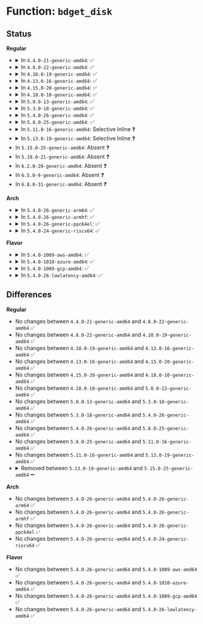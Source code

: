 # Function: <code>bdget_disk</code>

## Status
<b>Regular</b>
<ul>
<li>
<details>
<summary>In <code>4.4.0-21-generic-amd64</code>: ✅</summary>

```c
struct block_device * bdget_disk(struct gendisk * disk, int partno)
```

```json
{
  "name": "bdget_disk",
  "collision_type": "Unique Global",
  "inline_type": "No",
  "funcs": [
    {
      "addr": 18446744071582818416,
      "name": "bdget_disk",
      "external": true,
      "loc": "block/genhd.c:722",
      "file": "block/genhd.c",
      "inline": "seen, unknown",
      "caller_inline": [],
      "caller_func": [
        "fs/block_dev.c:revalidate_disk",
        "fs/block_dev.c:__blkdev_get",
        "fs/block_dev.c:blkdev_get",
        "block/genhd.c:invalidate_partition",
        "block/genhd.c:add_disk",
        "drivers/block/xen-blkfront.c:blkif_release",
        "drivers/block/xen-blkfront.c:blkfront_remove",
        "drivers/block/xen-blkfront.c:blkback_changed",
        "drivers/md/dm.c:dm_create"
      ]
    }
  ],
  "symbols": [
    {
      "addr": 18446744071582818416,
      "name": "bdget_disk",
      "section": ".text",
      "bind": "STB_GLOBAL",
      "size": 103
    }
  ]
}
```
</details>
</li>
<li>
<details>
<summary>In <code>4.8.0-22-generic-amd64</code>: ✅</summary>

```c
struct block_device * bdget_disk(struct gendisk * disk, int partno)
```

```json
{
  "name": "bdget_disk",
  "collision_type": "Unique Global",
  "inline_type": "No",
  "funcs": [
    {
      "addr": 18446744071583097568,
      "name": "bdget_disk",
      "external": true,
      "loc": "block/genhd.c:748",
      "file": "block/genhd.c",
      "inline": "seen, unknown",
      "caller_inline": [],
      "caller_func": [
        "fs/block_dev.c:blkdev_get",
        "fs/block_dev.c:__blkdev_get",
        "fs/block_dev.c:revalidate_disk",
        "block/genhd.c:invalidate_partition",
        "block/genhd.c:device_add_disk",
        "drivers/block/xen-blkfront.c:blkif_release",
        "drivers/block/xen-blkfront.c:blkfront_remove",
        "drivers/block/xen-blkfront.c:blkback_changed",
        "drivers/md/dm.c:dm_create"
      ]
    }
  ],
  "symbols": [
    {
      "addr": 18446744071583097568,
      "name": "bdget_disk",
      "section": ".text",
      "bind": "STB_GLOBAL",
      "size": 103
    }
  ]
}
```
</details>
</li>
<li>
<details>
<summary>In <code>4.10.0-19-generic-amd64</code>: ✅</summary>

```c
struct block_device * bdget_disk(struct gendisk * disk, int partno)
```

```json
{
  "name": "bdget_disk",
  "collision_type": "Unique Global",
  "inline_type": "No",
  "funcs": [
    {
      "addr": 18446744071583209072,
      "name": "bdget_disk",
      "external": true,
      "loc": "block/genhd.c:748",
      "file": "block/genhd.c",
      "inline": "seen, unknown",
      "caller_inline": [],
      "caller_func": [
        "fs/block_dev.c:blkdev_get",
        "fs/block_dev.c:__blkdev_get",
        "fs/block_dev.c:revalidate_disk",
        "block/genhd.c:invalidate_partition",
        "block/genhd.c:device_add_disk",
        "drivers/block/xen-blkfront.c:blkif_release",
        "drivers/block/xen-blkfront.c:blkfront_remove",
        "drivers/block/xen-blkfront.c:blkback_changed",
        "drivers/md/dm.c:dm_create"
      ]
    }
  ],
  "symbols": [
    {
      "addr": 18446744071583209072,
      "name": "bdget_disk",
      "section": ".text",
      "bind": "STB_GLOBAL",
      "size": 103
    }
  ]
}
```
</details>
</li>
<li>
<details>
<summary>In <code>4.13.0-16-generic-amd64</code>: ✅</summary>

```c
struct block_device * bdget_disk(struct gendisk * disk, int partno)
```

```json
{
  "name": "bdget_disk",
  "collision_type": "Unique Global",
  "inline_type": "No",
  "funcs": [
    {
      "addr": 18446744071583267248,
      "name": "bdget_disk",
      "external": true,
      "loc": "block/genhd.c:760",
      "file": "block/genhd.c",
      "inline": "seen, unknown",
      "caller_inline": [],
      "caller_func": [
        "fs/block_dev.c:blkdev_get",
        "fs/block_dev.c:__blkdev_get",
        "fs/block_dev.c:revalidate_disk",
        "block/genhd.c:invalidate_partition",
        "block/genhd.c:device_add_disk",
        "drivers/block/xen-blkfront.c:blkif_release",
        "drivers/block/xen-blkfront.c:blkfront_remove",
        "drivers/block/xen-blkfront.c:blkback_changed",
        "drivers/md/dm.c:dm_create"
      ]
    }
  ],
  "symbols": [
    {
      "addr": 18446744071583267248,
      "name": "bdget_disk",
      "section": ".text",
      "bind": "STB_GLOBAL",
      "size": 103
    }
  ]
}
```
</details>
</li>
<li>
<details>
<summary>In <code>4.15.0-20-generic-amd64</code>: ✅</summary>

```c
struct block_device * bdget_disk(struct gendisk * disk, int partno)
```

```json
{
  "name": "bdget_disk",
  "collision_type": "Unique Global",
  "inline_type": "No",
  "funcs": [
    {
      "addr": 18446744071583446976,
      "name": "bdget_disk",
      "external": true,
      "loc": "block/genhd.c:825",
      "file": "block/genhd.c",
      "inline": "seen, unknown",
      "caller_inline": [],
      "caller_func": [
        "fs/block_dev.c:blkdev_get",
        "fs/block_dev.c:__blkdev_get",
        "fs/block_dev.c:revalidate_disk",
        "block/genhd.c:invalidate_partition",
        "block/genhd.c:device_add_disk",
        "drivers/block/xen-blkfront.c:blkif_release",
        "drivers/block/xen-blkfront.c:blkfront_remove",
        "drivers/block/xen-blkfront.c:blkback_changed",
        "drivers/md/dm.c:dm_create"
      ]
    }
  ],
  "symbols": [
    {
      "addr": 18446744071583446976,
      "name": "bdget_disk",
      "section": ".text",
      "bind": "STB_GLOBAL",
      "size": 103
    }
  ]
}
```
</details>
</li>
<li>
<details>
<summary>In <code>4.18.0-10-generic-amd64</code>: ✅</summary>

```c
struct block_device * bdget_disk(struct gendisk * disk, int partno)
```

```json
{
  "name": "bdget_disk",
  "collision_type": "Unique Global",
  "inline_type": "No",
  "funcs": [
    {
      "addr": 18446744071583658448,
      "name": "bdget_disk",
      "external": true,
      "loc": "block/genhd.c:873",
      "file": "block/genhd.c",
      "inline": "seen, unknown",
      "caller_inline": [],
      "caller_func": [
        "fs/block_dev.c:blkdev_get",
        "fs/block_dev.c:__blkdev_get",
        "fs/block_dev.c:revalidate_disk",
        "block/genhd.c:invalidate_partition",
        "block/genhd.c:__device_add_disk",
        "drivers/block/xen-blkfront.c:blkif_release",
        "drivers/block/xen-blkfront.c:blkfront_remove",
        "drivers/block/xen-blkfront.c:blkback_changed",
        "drivers/md/dm.c:dm_create"
      ]
    }
  ],
  "symbols": [
    {
      "addr": 18446744071583658448,
      "name": "bdget_disk",
      "section": ".text",
      "bind": "STB_GLOBAL",
      "size": 103
    }
  ]
}
```
</details>
</li>
<li>
<details>
<summary>In <code>5.0.0-13-generic-amd64</code>: ✅</summary>

```c
struct block_device * bdget_disk(struct gendisk * disk, int partno)
```

```json
{
  "name": "bdget_disk",
  "collision_type": "Unique Global",
  "inline_type": "No",
  "funcs": [
    {
      "addr": 18446744071583764720,
      "name": "bdget_disk",
      "external": true,
      "loc": "block/genhd.c:895",
      "file": "block/genhd.c",
      "inline": "seen, unknown",
      "caller_inline": [],
      "caller_func": [
        "fs/block_dev.c:blkdev_get",
        "fs/block_dev.c:__blkdev_get",
        "fs/block_dev.c:revalidate_disk",
        "block/genhd.c:invalidate_partition",
        "block/genhd.c:__device_add_disk",
        "drivers/block/xen-blkfront.c:blkif_release",
        "drivers/block/xen-blkfront.c:blkfront_remove",
        "drivers/block/xen-blkfront.c:blkback_changed",
        "drivers/md/dm.c:dm_create"
      ]
    }
  ],
  "symbols": [
    {
      "addr": 18446744071583764720,
      "name": "bdget_disk",
      "section": ".text",
      "bind": "STB_GLOBAL",
      "size": 103
    }
  ]
}
```
</details>
</li>
<li>
<details>
<summary>In <code>5.3.0-18-generic-amd64</code>: ✅</summary>

```c
struct block_device * bdget_disk(struct gendisk * disk, int partno)
```

```json
{
  "name": "bdget_disk",
  "collision_type": "Unique Global",
  "inline_type": "No",
  "funcs": [
    {
      "addr": 18446744071583953680,
      "name": "bdget_disk",
      "external": true,
      "loc": "block/genhd.c:917",
      "file": "block/genhd.c",
      "inline": "seen, unknown",
      "caller_inline": [],
      "caller_func": [
        "fs/block_dev.c:__blkdev_get",
        "fs/block_dev.c:revalidate_disk",
        "fs/block_dev.c:bd_start_claiming",
        "block/genhd.c:invalidate_partition",
        "block/genhd.c:__device_add_disk",
        "drivers/block/xen-blkfront.c:blkif_release",
        "drivers/block/xen-blkfront.c:blkfront_remove",
        "drivers/block/xen-blkfront.c:blkback_changed",
        "drivers/md/dm.c:alloc_dev"
      ]
    }
  ],
  "symbols": [
    {
      "addr": 18446744071583953680,
      "name": "bdget_disk",
      "section": ".text",
      "bind": "STB_GLOBAL",
      "size": 59
    }
  ]
}
```
</details>
</li>
<li>
<details>
<summary>In <code>5.4.0-26-generic-amd64</code>: ✅</summary>

```c
struct block_device * bdget_disk(struct gendisk * disk, int partno)
```

```json
{
  "name": "bdget_disk",
  "collision_type": "Unique Global",
  "inline_type": "No",
  "funcs": [
    {
      "addr": 18446744071584057152,
      "name": "bdget_disk",
      "external": true,
      "loc": "block/genhd.c:926",
      "file": "block/genhd.c",
      "inline": "seen, unknown",
      "caller_inline": [],
      "caller_func": [
        "fs/block_dev.c:__blkdev_get",
        "fs/block_dev.c:revalidate_disk",
        "fs/block_dev.c:bd_start_claiming",
        "block/genhd.c:invalidate_partition",
        "block/genhd.c:__device_add_disk",
        "drivers/block/xen-blkfront.c:blkif_release",
        "drivers/block/xen-blkfront.c:blkfront_remove",
        "drivers/block/xen-blkfront.c:blkback_changed",
        "drivers/md/dm.c:alloc_dev"
      ]
    }
  ],
  "symbols": [
    {
      "addr": 18446744071584057152,
      "name": "bdget_disk",
      "section": ".text",
      "bind": "STB_GLOBAL",
      "size": 59
    }
  ]
}
```
</details>
</li>
<li>
<details>
<summary>In <code>5.8.0-25-generic-amd64</code>: ✅</summary>

```c
struct block_device * bdget_disk(struct gendisk * disk, int partno)
```

```json
{
  "name": "bdget_disk",
  "collision_type": "Unique Global",
  "inline_type": "No",
  "funcs": [
    {
      "addr": 18446744071584457088,
      "name": "bdget_disk",
      "external": true,
      "loc": "block/genhd.c:1030",
      "file": "block/genhd.c",
      "inline": "seen, unknown",
      "caller_inline": [],
      "caller_func": [
        "fs/block_dev.c:__blkdev_get",
        "fs/block_dev.c:revalidate_disk",
        "fs/block_dev.c:bd_start_claiming",
        "block/genhd.c:invalidate_partition",
        "block/genhd.c:register_disk",
        "block/partitions/core.c:bdev_del_partition",
        "drivers/block/xen-blkfront.c:blkif_release",
        "drivers/block/xen-blkfront.c:blkfront_remove",
        "drivers/block/xen-blkfront.c:blkfront_closing",
        "drivers/md/dm.c:alloc_dev"
      ]
    }
  ],
  "symbols": [
    {
      "addr": 18446744071584457088,
      "name": "bdget_disk",
      "section": ".text",
      "bind": "STB_GLOBAL",
      "size": 102
    }
  ]
}
```
</details>
</li>
<li>
<details>
<summary>In <code>5.11.0-16-generic-amd64</code>: Selective Inline ❓</summary>

```c
struct block_device * bdget_disk(struct gendisk * disk, int partno)
```

```json
{
  "name": "bdget_disk",
  "collision_type": "Unique Global",
  "inline_type": "Selective",
  "funcs": [
    {
      "addr": 18446744071584576433,
      "name": "bdget_disk",
      "external": true,
      "loc": "block/genhd.c:926",
      "file": "block/genhd.c",
      "inline": "not declared, inlined",
      "caller_inline": [
        "block/genhd.c:blk_lookup_devt"
      ],
      "caller_func": [
        "init/do_mounts.c:devt_from_partuuid",
        "block/partitions/core.c:bdev_resize_partition",
        "block/partitions/core.c:bdev_del_partition"
      ]
    }
  ],
  "symbols": [
    {
      "addr": 18446744071584575776,
      "name": "bdget_disk",
      "section": ".text",
      "bind": "STB_GLOBAL",
      "size": 70
    }
  ]
}
```
</details>
</li>
<li>
<details>
<summary>In <code>5.13.0-19-generic-amd64</code>: Selective Inline ❓</summary>

```c
struct block_device * bdget_disk(struct gendisk * disk, int partno)
```

```json
{
  "name": "bdget_disk",
  "collision_type": "Unique Global",
  "inline_type": "Selective",
  "funcs": [
    {
      "addr": 18446744071584608676,
      "name": "bdget_disk",
      "external": true,
      "loc": "block/genhd.c:708",
      "file": "block/genhd.c",
      "inline": "not declared, inlined",
      "caller_inline": [
        "block/genhd.c:blk_lookup_devt"
      ],
      "caller_func": [
        "init/do_mounts.c:devt_from_partuuid",
        "block/partitions/core.c:bdev_resize_partition",
        "block/partitions/core.c:bdev_del_partition"
      ]
    }
  ],
  "symbols": [
    {
      "addr": 18446744071584608464,
      "name": "bdget_disk",
      "section": ".text",
      "bind": "STB_GLOBAL",
      "size": 75
    }
  ]
}
```
</details>
</li>
<li>
In <code>5.15.0-25-generic-amd64</code>: Absent ❓
</li>
<li>
In <code>5.19.0-21-generic-amd64</code>: Absent ❓
</li>
<li>
In <code>6.2.0-20-generic-amd64</code>: Absent ❓
</li>
<li>
In <code>6.5.0-9-generic-amd64</code>: Absent ❓
</li>
<li>
In <code>6.8.0-31-generic-amd64</code>: Absent ❓
</li>
</ul>
<b>Arch</b>
<ul>
<li>
<details>
<summary>In <code>5.4.0-26-generic-arm64</code>: ✅</summary>

```c
struct block_device * bdget_disk(struct gendisk * disk, int partno)
```

```json
{
  "name": "bdget_disk",
  "collision_type": "Unique Global",
  "inline_type": "No",
  "funcs": [
    {
      "addr": 18446603336495897408,
      "name": "bdget_disk",
      "external": true,
      "loc": "block/genhd.c:926",
      "file": "block/genhd.c",
      "inline": "seen, unknown",
      "caller_inline": [],
      "caller_func": [
        "fs/block_dev.c:__blkdev_get",
        "fs/block_dev.c:revalidate_disk",
        "fs/block_dev.c:bd_start_claiming",
        "block/genhd.c:invalidate_partition",
        "block/genhd.c:__device_add_disk",
        "drivers/block/xen-blkfront.c:blkif_release",
        "drivers/block/xen-blkfront.c:blkfront_remove",
        "drivers/block/xen-blkfront.c:blkback_changed",
        "drivers/md/dm.c:alloc_dev"
      ]
    }
  ],
  "symbols": [
    {
      "addr": 18446603336495897408,
      "name": "bdget_disk",
      "section": ".text",
      "bind": "STB_GLOBAL",
      "size": 88
    }
  ]
}
```
</details>
</li>
<li>
<details>
<summary>In <code>5.4.0-26-generic-armhf</code>: ✅</summary>

```c
struct block_device * bdget_disk(struct gendisk * disk, int partno)
```

```json
{
  "name": "bdget_disk",
  "collision_type": "Unique Global",
  "inline_type": "No",
  "funcs": [
    {
      "addr": 3229240840,
      "name": "bdget_disk",
      "external": true,
      "loc": "block/genhd.c:926",
      "file": "block/genhd.c",
      "inline": "seen, unknown",
      "caller_inline": [],
      "caller_func": [
        "fs/block_dev.c:__blkdev_get",
        "fs/block_dev.c:revalidate_disk",
        "fs/block_dev.c:bd_start_claiming",
        "block/genhd.c:invalidate_partition",
        "block/genhd.c:__device_add_disk",
        "drivers/md/dm.c:alloc_dev"
      ]
    }
  ],
  "symbols": [
    {
      "addr": 3229240840,
      "name": "bdget_disk",
      "section": ".text",
      "bind": "STB_GLOBAL",
      "size": 64
    }
  ]
}
```
</details>
</li>
<li>
<details>
<summary>In <code>5.4.0-26-generic-ppc64el</code>: ✅</summary>

```c
struct block_device * bdget_disk(struct gendisk * disk, int partno)
```

```json
{
  "name": "bdget_disk",
  "collision_type": "Unique Global",
  "inline_type": "No",
  "funcs": [
    {
      "addr": 13835058055290103696,
      "name": "bdget_disk",
      "external": true,
      "loc": "block/genhd.c:926",
      "file": "block/genhd.c",
      "inline": "seen, unknown",
      "caller_inline": [],
      "caller_func": [
        "fs/block_dev.c:__blkdev_get",
        "fs/block_dev.c:revalidate_disk",
        "fs/block_dev.c:bd_start_claiming",
        "block/genhd.c:invalidate_partition",
        "block/genhd.c:__device_add_disk",
        "drivers/md/dm.c:alloc_dev"
      ]
    }
  ],
  "symbols": [
    {
      "addr": 13835058055290103696,
      "name": "bdget_disk",
      "section": ".text",
      "bind": "STB_GLOBAL",
      "size": 140
    }
  ]
}
```
</details>
</li>
<li>
<details>
<summary>In <code>5.4.0-24-generic-riscv64</code>: ✅</summary>

```c
struct block_device * bdget_disk(struct gendisk * disk, int partno)
```

```json
{
  "name": "bdget_disk",
  "collision_type": "Unique Global",
  "inline_type": "No",
  "funcs": [
    {
      "addr": 18446743936275014402,
      "name": "bdget_disk",
      "external": true,
      "loc": "block/genhd.c:926",
      "file": "block/genhd.c",
      "inline": "seen, unknown",
      "caller_inline": [],
      "caller_func": [
        "fs/block_dev.c:__blkdev_get",
        "fs/block_dev.c:revalidate_disk",
        "fs/block_dev.c:bd_start_claiming",
        "block/genhd.c:invalidate_partition",
        "block/genhd.c:__device_add_disk",
        "drivers/md/dm.c:alloc_dev"
      ]
    }
  ],
  "symbols": [
    {
      "addr": 18446743936275014402,
      "name": "bdget_disk",
      "section": ".text",
      "bind": "STB_GLOBAL",
      "size": 100
    }
  ]
}
```
</details>
</li>
</ul>
<b>Flavor</b>
<ul>
<li>
<details>
<summary>In <code>5.4.0-1009-aws-amd64</code>: ✅</summary>

```c
struct block_device * bdget_disk(struct gendisk * disk, int partno)
```

```json
{
  "name": "bdget_disk",
  "collision_type": "Unique Global",
  "inline_type": "No",
  "funcs": [
    {
      "addr": 18446744071584025888,
      "name": "bdget_disk",
      "external": true,
      "loc": "block/genhd.c:926",
      "file": "block/genhd.c",
      "inline": "seen, unknown",
      "caller_inline": [],
      "caller_func": [
        "fs/block_dev.c:__blkdev_get",
        "fs/block_dev.c:revalidate_disk",
        "fs/block_dev.c:bd_start_claiming",
        "block/genhd.c:invalidate_partition",
        "block/genhd.c:__device_add_disk",
        "drivers/block/xen-blkfront.c:blkif_release",
        "drivers/block/xen-blkfront.c:blkfront_remove",
        "drivers/block/xen-blkfront.c:blkback_changed",
        "drivers/md/dm.c:alloc_dev"
      ]
    }
  ],
  "symbols": [
    {
      "addr": 18446744071584025888,
      "name": "bdget_disk",
      "section": ".text",
      "bind": "STB_GLOBAL",
      "size": 59
    }
  ]
}
```
</details>
</li>
<li>
<details>
<summary>In <code>5.4.0-1010-azure-amd64</code>: ✅</summary>

```c
struct block_device * bdget_disk(struct gendisk * disk, int partno)
```

```json
{
  "name": "bdget_disk",
  "collision_type": "Unique Global",
  "inline_type": "No",
  "funcs": [
    {
      "addr": 18446744071583961696,
      "name": "bdget_disk",
      "external": true,
      "loc": "block/genhd.c:926",
      "file": "block/genhd.c",
      "inline": "seen, unknown",
      "caller_inline": [],
      "caller_func": [
        "fs/block_dev.c:__blkdev_get",
        "fs/block_dev.c:revalidate_disk",
        "fs/block_dev.c:bd_start_claiming",
        "block/genhd.c:invalidate_partition",
        "block/genhd.c:__device_add_disk",
        "drivers/md/dm.c:alloc_dev"
      ]
    }
  ],
  "symbols": [
    {
      "addr": 18446744071583961696,
      "name": "bdget_disk",
      "section": ".text",
      "bind": "STB_GLOBAL",
      "size": 59
    }
  ]
}
```
</details>
</li>
<li>
<details>
<summary>In <code>5.4.0-1009-gcp-amd64</code>: ✅</summary>

```c
struct block_device * bdget_disk(struct gendisk * disk, int partno)
```

```json
{
  "name": "bdget_disk",
  "collision_type": "Unique Global",
  "inline_type": "No",
  "funcs": [
    {
      "addr": 18446744071584009648,
      "name": "bdget_disk",
      "external": true,
      "loc": "block/genhd.c:926",
      "file": "block/genhd.c",
      "inline": "seen, unknown",
      "caller_inline": [],
      "caller_func": [
        "fs/block_dev.c:__blkdev_get",
        "fs/block_dev.c:revalidate_disk",
        "fs/block_dev.c:bd_start_claiming",
        "block/genhd.c:invalidate_partition",
        "block/genhd.c:__device_add_disk",
        "drivers/block/xen-blkfront.c:blkif_release",
        "drivers/block/xen-blkfront.c:blkfront_remove",
        "drivers/block/xen-blkfront.c:blkback_changed",
        "drivers/md/dm.c:alloc_dev"
      ]
    }
  ],
  "symbols": [
    {
      "addr": 18446744071584009648,
      "name": "bdget_disk",
      "section": ".text",
      "bind": "STB_GLOBAL",
      "size": 59
    }
  ]
}
```
</details>
</li>
<li>
<details>
<summary>In <code>5.4.0-26-lowlatency-amd64</code>: ✅</summary>

```c
struct block_device * bdget_disk(struct gendisk * disk, int partno)
```

```json
{
  "name": "bdget_disk",
  "collision_type": "Unique Global",
  "inline_type": "No",
  "funcs": [
    {
      "addr": 18446744071584112160,
      "name": "bdget_disk",
      "external": true,
      "loc": "block/genhd.c:926",
      "file": "block/genhd.c",
      "inline": "seen, unknown",
      "caller_inline": [],
      "caller_func": [
        "fs/block_dev.c:__blkdev_get",
        "fs/block_dev.c:revalidate_disk",
        "fs/block_dev.c:bd_start_claiming",
        "block/genhd.c:invalidate_partition",
        "block/genhd.c:__device_add_disk",
        "drivers/block/xen-blkfront.c:blkif_release",
        "drivers/block/xen-blkfront.c:blkfront_remove",
        "drivers/block/xen-blkfront.c:blkback_changed",
        "drivers/md/dm.c:alloc_dev"
      ]
    }
  ],
  "symbols": [
    {
      "addr": 18446744071584112160,
      "name": "bdget_disk",
      "section": ".text",
      "bind": "STB_GLOBAL",
      "size": 59
    }
  ]
}
```
</details>
</li>
</ul>

## Differences
<b>Regular</b>
<ul>
<li>
No changes between <code>4.4.0-21-generic-amd64</code> and <code>4.8.0-22-generic-amd64</code> ✅
</li>
<li>
No changes between <code>4.8.0-22-generic-amd64</code> and <code>4.10.0-19-generic-amd64</code> ✅
</li>
<li>
No changes between <code>4.10.0-19-generic-amd64</code> and <code>4.13.0-16-generic-amd64</code> ✅
</li>
<li>
No changes between <code>4.13.0-16-generic-amd64</code> and <code>4.15.0-20-generic-amd64</code> ✅
</li>
<li>
No changes between <code>4.15.0-20-generic-amd64</code> and <code>4.18.0-10-generic-amd64</code> ✅
</li>
<li>
No changes between <code>4.18.0-10-generic-amd64</code> and <code>5.0.0-13-generic-amd64</code> ✅
</li>
<li>
No changes between <code>5.0.0-13-generic-amd64</code> and <code>5.3.0-18-generic-amd64</code> ✅
</li>
<li>
No changes between <code>5.3.0-18-generic-amd64</code> and <code>5.4.0-26-generic-amd64</code> ✅
</li>
<li>
No changes between <code>5.4.0-26-generic-amd64</code> and <code>5.8.0-25-generic-amd64</code> ✅
</li>
<li>
No changes between <code>5.8.0-25-generic-amd64</code> and <code>5.11.0-16-generic-amd64</code> ✅
</li>
<li>
No changes between <code>5.11.0-16-generic-amd64</code> and <code>5.13.0-19-generic-amd64</code> ✅
</li>
<li>
<details>
<summary>Removed between <code>5.13.0-19-generic-amd64</code> and <code>5.15.0-25-generic-amd64</code> ➖</summary>

```c
struct block_device * bdget_disk(struct gendisk * disk, int partno)
```
</details>
</li>
</ul>
<b>Arch</b>
<ul>
<li>
No changes between <code>5.4.0-26-generic-amd64</code> and <code>5.4.0-26-generic-arm64</code> ✅
</li>
<li>
No changes between <code>5.4.0-26-generic-amd64</code> and <code>5.4.0-26-generic-armhf</code> ✅
</li>
<li>
No changes between <code>5.4.0-26-generic-amd64</code> and <code>5.4.0-26-generic-ppc64el</code> ✅
</li>
<li>
No changes between <code>5.4.0-26-generic-amd64</code> and <code>5.4.0-24-generic-riscv64</code> ✅
</li>
</ul>
<b>Flavor</b>
<ul>
<li>
No changes between <code>5.4.0-26-generic-amd64</code> and <code>5.4.0-1009-aws-amd64</code> ✅
</li>
<li>
No changes between <code>5.4.0-26-generic-amd64</code> and <code>5.4.0-1010-azure-amd64</code> ✅
</li>
<li>
No changes between <code>5.4.0-26-generic-amd64</code> and <code>5.4.0-1009-gcp-amd64</code> ✅
</li>
<li>
No changes between <code>5.4.0-26-generic-amd64</code> and <code>5.4.0-26-lowlatency-amd64</code> ✅
</li>
</ul>
